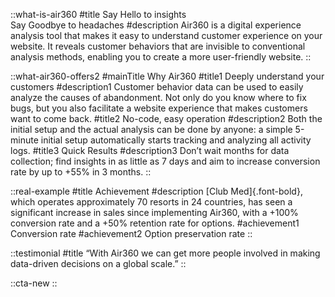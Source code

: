 ::what-is-air360
#title
Say Hello to insights<br>
Say Goodbye to headaches
#description
Air360 is a digital experience analysis tool that makes it easy to understand customer experience on your website. It reveals customer behaviors that are invisible to conventional analysis methods, enabling you to create a more user-friendly website.
::

::what-air360-offers2
#mainTitle
Why Air360
#title1
Deeply understand your customers
#description1
Customer behavior data can be used to easily analyze the causes of abandonment. Not only do you know where to fix bugs, but you also facilitate a website experience that makes customers want to come back.
#title2
No-code, easy operation
#description2
Both the initial setup and the actual analysis can be done by anyone: a simple 5-minute initial setup automatically starts tracking and analyzing all activity logs.
#title3
Quick Results
#description3
Don’t wait months for data collection; find 
insights in as little as 7 days and aim to 
increase conversion rate by up to +55% in 3 
months.
::

::real-example
#title
Achievement
#description
[Club Med]{.font-bold}, which operates approximately 70 resorts in 24 countries, has seen a significant increase in sales since implementing Air360, with a +100% conversion rate and a +50% retention rate for options.
#achievement1
Conversion rate
#achievement2
Option preservation rate
::

::testimonial
#title
“With Air360 we can get more people involved in making data-driven decisions on a global scale.”
::

::cta-new
::